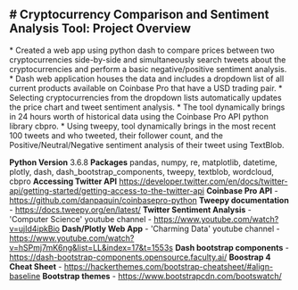 <h2># Cryptocurrency Comparison and Sentiment Analysis Tool: Project Overview</h2>
* Created a web app using python dash to compare prices between two cryptocurrencies side-by-side and simultaneously search tweets about the cryptocurrencies and perform a basic negative/positive sentiment analysis.
* Dash web application houses the data and includes a dropdown list of all current products available on Coinbase Pro that have a USD trading pair.
* Selecting cryptocurrencies from the dropdown lists automatically updates the price chart and tweet sentiment analysis.
* The tool dynamically brings in 24 hours worth of historical data using the Coinbase Pro API python library cbpro.
* Using tweepy, tool dynamically brings in the most recent 100 tweets and who tweeted, their follower count, and the Positive/Neutral/Negative sentiment analysis of their tweet using TextBlob.



**Python Version** 3.6.8
**Packages** pandas, numpy, re, matplotlib, datetime, plotly, dash, dash_bootstrap_components, tweepy, textblob, wordcloud, cbpro
**Accessing Twitter API** https://developer.twitter.com/en/docs/twitter-api/getting-started/getting-access-to-the-twitter-api
**Coinbase Pro API** - https://github.com/danpaquin/coinbasepro-python
**Tweepy documentation** - https://docs.tweepy.org/en/latest/
**Twitter Sentiment Analysis** - 'Computer Science' youtube channel - https://www.youtube.com/watch?v=ujId4ipkBio 
**Dash/Plotly Web App** - 'Charming Data' youtube channel - https://www.youtube.com/watch?v=hSPmj7mK6ng&list=LL&index=17&t=1553s 
**Dash bootstrap components** - https://dash-bootstrap-components.opensource.faculty.ai/ 
**Boostrap 4 Cheat Sheet** - https://hackerthemes.com/bootstrap-cheatsheet/#align-baseline
**Bootstrap themes** - https://www.bootstrapcdn.com/bootswatch/
